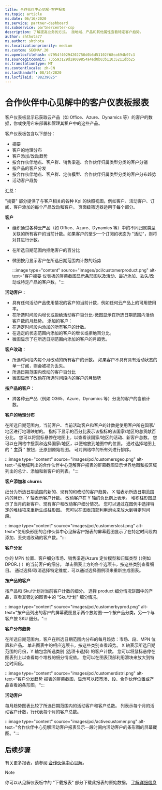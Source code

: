 ```yaml
---
title: 合作伙伴中心见解-客户报表
ms.topic: article
ms.date: 06/16/2020
ms.service: partner-dashboard
ms.subservice: partnercenter-csp
description: 了解提高业务的方式。 按地域、产品和其他属性查看特定客户趋势。
author: shthota77
ms.author: shthota
ms.localizationpriority: medium
ms.custom: SEOMAY.20
ms.openlocfilehash: d7954f40294202750d0b6d51102f68ea694b07c3
ms.sourcegitcommit: 735593129d1a009854a4ed0b03b11035211dbb25
ms.translationtype: MT
ms.contentlocale: zh-CN
ms.lasthandoff: 08/14/2020
ms.locfileid: "88239025"
---
```

# <a name="customers-dashboard-reports-from-partner-center-insights"></a>合作伙伴中心见解中的客户仪表板报表

客户仪表板显示已获取云产品（如 Office、Azure、Dynamics 等）的客户的数据，你或使用它来部署和管理其租户中的这些产品。 
 
客户仪表板包含以下部分： 

- 摘要  
- 客户的地理分布 
- 客户添加/改动趋势 
- 按合作伙伴地点、客户群、销售渠道、合作伙伴归属类型分类的客户分销 
- 按产品的客户分发 
- 按合作伙伴地点、客户群、定价模型、合作伙伴归属类型分类的客户分布趋势 
- 活动客户趋势 

汇总：

"摘要" 部分提供了与客户相关的各种 Kpi 的快照视图，例如客户、活动客户、订阅、客户添加的每个产品改动和客户。 页面级筛选器适用于每个部分。

**客户**

- 组织通过各种云产品（如 Office、Azure、Dynamics 等）中的不同归属类型关联的所有客户的当前计数。如果客户的至少一个订阅的状态为 "活动"，则将对其进行计数。  
- 在所选日期范围内拒绝客户的百分比 
- 微图按月显示客户在所选日期范围内计数的趋势

  :::image type="content" source="images/pci/customerproduct.png" alt-text="客户摘要 仪表板的屏幕截图显示条形图以及活动、最近添加、丢失/改动或特定产品的客户数。":::

**活动客户**：

- 具有任何活动产品使用情况的客户的当前计数，例如任何云产品上的可用使用率。
- 在所选时间段内增长或拒绝活动客户百分比-微图显示在所选日期范围内活动客户数的月趋势。
添加的客户：
- 在选定时间段内添加的所有客户的计数。
- 在选定的状态范围内添加的客户的增长或拒绝百分比。
- 微图显示了在所选日期范围内添加的客户的月趋势。

**客户改动**：
- 所选时间段内每个月改动的所有客户的计数。 如果客户不具有具有活动状态的单一订阅，则会被视为丢失。 
- 所选日期范围内改动的客户百分比 
- 微图显示了改动在所选时间段内的客户的月趋势 
 
**按产品的客户**：
- 跨各种云产品（例如 O365、Azure、Dynamics 等）分发的客户的当前计数。  

**客户的地理分布**

在所选日期范围内，当前客户、当前活动客户和客户的计数是使用客户所在国家/地区进行地理映射的。 指标下显示的百分比表示该指标的该国家/地区的总贡献百分比。 您可以将鼠标悬停在地图上，以查看该国家/地区的活动、新客户总数。 您可以在网格中搜索和选择国家/地区，以便缩放到地图中的位置。 通过选择地图上的 " **主页** " 按钮，还原到原始视图。 可对网格中的所有列进行排序。  

:::image type="content" source="images/pci/customersgeo.png" alt-text="按地域列出的合作伙伴中心见解客户报表的屏幕截图显示世界地图和按区域列出的总计、添加和新客户的列表。":::

**客户添加和 churns**

细分为所选日期范围的新的、现有的和改动的客户趋势。 X 轴表示所选日期范围内的月份，Y 轴表示客户计数。 改动客户在 Y 轴的负比例上表示。 堆积柱形图显示了当月的新客户、现有客户和改动客户细分情况。 您可以通过在图例中选择特定的堆栈项来重新生成柱形图。 您可以在图表顶部利用滑块来放大到特定时间段。 

:::image type="content" source="images/pci/customerslost.png" alt-text="使用条形图的合作伙伴中心见解客户报表的屏幕截图显示了在特定时间段内添加、丢失或改动的客户数。":::

**客户分发**

你的 MPN 位置、客户细分市场、销售渠道/Azure 定价模型和归属类型 (（例如 DPOR、) ）的当前客户的细分。 单击图表上方的各个选项卡，按这些类别查看细目。 通过选择/取消选择特定维度，可以通过选择图例项来重新生成图表。 

**按产品的客户**

按产品和 Sku/计划对当前客户计数的细分。 选择 product 细分情况饼图中的产品，查看其旁边的图表中的 "Sku/计划" 细分情况。

:::image type="content" source="images/pci/customerbyprod.png" alt-text="按产品列出的客户的屏幕截图显示两个放射图-一个按产品分类，另一个与客户按 SKU 细分。":::

**客户分布趋势** 

在所选日期范围内，客户在所选日期范围内分布的每月趋势：市场、段、MPN 位置和产品。 单击图表中的相应选项卡，按这些类别查看趋势。 X 轴表示所选日期范围的月份，Y 轴包含所选类别 (选项卡选择) 的客户计数。 您可以将鼠标悬停在图表列上以查看每个堆栈的细分情况值。 您可以在图表顶部利用滑块来放大到特定时间段。   

:::image type="content" source="images/pci/customerdistri.png" alt-text="客户分发趋势 报表的屏幕截图，显示可以按市场、段、合作伙伴位置或产品查看的条形图。":::

**活动客户**

每月趋势图表比较了所选日期范围内的活动客户和客户总数。 列表示每个月的活动客户计数，行代表每个月的客户总数。 

:::image type="content" source="images/pci/activecustomer.png" alt-text="合作伙伴中心见解活动客户报表显示一段时间内活动客户的条形图的屏幕截图。":::

## <a name="next-steps"></a>后续步骤

有关更多报表，请参阅 [合作伙伴中心见解](partner-center-insights.md)。

>[!NOTE] 
> 你可以从见解仪表板中的 "下载报表" 部分下载此报表的原始数据。 [了解详细信息](pci-download-reports.md) 
